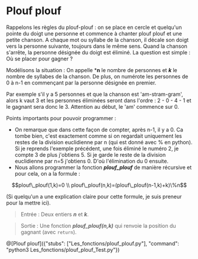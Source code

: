 # Plouf plouf

Rappelons les règles du plouf-plouf : on se place en cercle et quelqu'un pointe du doigt une personne et commence à chanter plouf plouf et une petite chanson. A chaque mot ou syllabe de la chanson, il décale son doigt vers la personne suivante, toujours dans le même sens. Quand la chanson s'arrête, la personne désignée du doigt est éliminé. La question est simple : Où se placer pour gagner ?

Modélisons la situation : On appelle ***n** le nombre de personnes et ***k*** le nombre de syllabes de la chanson. De plus, on numérote les personnes de 0 à n-1 en commençant par la personne désignée en premier.

Par exemple s'il y a 5 personnes et que la chanson est 'am-stram-gram', alors k vaut 3 et les personnes éliminées seront dans l'ordre : 2 - 0 - 4 - 1 et le gagnant sera donc le 3. Attention au début, le 'am' commence sur 0.

Points importants pour pouvoir programmer :
+ On remarque que dans cette façon de compter, après n-1, il y a 0. Ca tombe bien, c'est exactement comme si on regardait uniquement les restes de la division euclidienne par n (qui est donné avec % en python). Si je reprends l'exemple précédent, une fois éliminé le numéro 2, je compte 3 de plus j'obtiens 5. Si je garde le reste de la division euclidienne par n=5 j'obtiens 0. D'où l'élimination du 0 ensuite. 
+ Nous allons programmer la fonction ***plouf_plouf*** de manière récursive et pour cela, on a la formule : 
```math
plouf\_plouf(1,k)=0 \\
plouf\_plouf(n,k)=(plouf\_plouf(n-1,k)+k)\%n
```
(Si quelqu'un a une explication claire pour cette formule, je suis preneur pour la mettre ici).

> Entrée : Deux entiers ***n*** et ***k***.

> Sortie : Une fonction ***plouf_plouf(n,k)*** qui renvoie la position du gagnant (avec `return`).

@[Plouf plouf]({"stubs": ["Les_fonctions/plouf_plouf.py"], "command": "python3 Les_fonctions/plouf_plouf_Test.py"})
